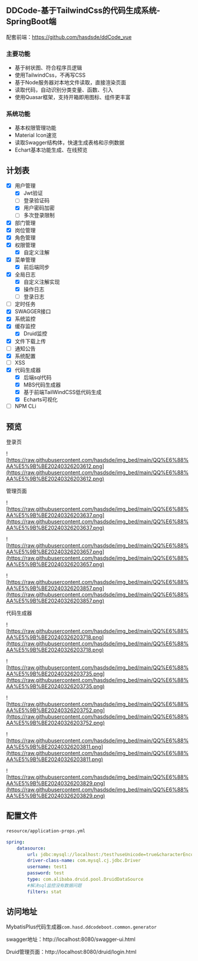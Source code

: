 ## DDCode-基于TailwindCss的代码生成系统-SpringBoot端

配套前端：https://github.com/hasdsde/ddCode_vue

### 主要功能

- 基于树状图、符合程序员逻辑
- 使用TailwindCss，不再写CSS
- 基于Node服务器对本地文件读取，直接渲染页面
- 读取代码，自动识别分类变量、函数、引入
- 使用Quasar框架，支持开箱即用图标、组件更丰富

### 系统功能

- 基本权限管理功能
- Material Icon速览
- 读取Swagger结构体，快速生成表格和示例数据
- Echart基本功能生成、在线预览

## 计划表

- [x] 用户管理
    - [x] Jwt验证
    - [ ] 登录验证码
    - [x] 用户密码加密
    - [ ] 多次登录限制

- [x] 部门管理
- [x] 岗位管理
- [x] 角色管理
- [x] 权限管理
    - [x] 自定义注解

- [x] 菜单管理
    - [x] 前后端同步

- [x] 全局日志
    - [x] 自定义注解实现
    - [x] 操作日志
    - [ ] 登录日志
- [ ] 定时任务
- [x] SWAGGER接口
- [x] 系统监控
- [x] 缓存监控
    - [x] Druid监控
- [x] 文件下载上传
- [ ] 通知公告
- [x] 系统配置
- [ ] XSS
- [x] 代码生成器
    - [x] 后端sql代码
    - [x] MBS代码生成器
    - [x] 基于前端TailWindCSS低代码生成
    - [x] Echarts可视化
- [ ] NPM CLi

## 预览

登录页

![https://raw.githubusercontent.com/hasdsde/img_bed/main/QQ%E6%88%AA%E5%9B%BE20240326203612.png](https://raw.githubusercontent.com/hasdsde/img_bed/main/QQ%E6%88%AA%E5%9B%BE20240326203612.png)

管理页面

![https://raw.githubusercontent.com/hasdsde/img_bed/main/QQ%E6%88%AA%E5%9B%BE20240326203637.png](https://raw.githubusercontent.com/hasdsde/img_bed/main/QQ%E6%88%AA%E5%9B%BE20240326203637.png)

![https://raw.githubusercontent.com/hasdsde/img_bed/main/QQ%E6%88%AA%E5%9B%BE20240326203657.png](https://raw.githubusercontent.com/hasdsde/img_bed/main/QQ%E6%88%AA%E5%9B%BE20240326203657.png)

![https://raw.githubusercontent.com/hasdsde/img_bed/main/QQ%E6%88%AA%E5%9B%BE20240326203857.png](https://raw.githubusercontent.com/hasdsde/img_bed/main/QQ%E6%88%AA%E5%9B%BE20240326203857.png)

代码生成器

![https://raw.githubusercontent.com/hasdsde/img_bed/main/QQ%E6%88%AA%E5%9B%BE20240326203718.png](https://raw.githubusercontent.com/hasdsde/img_bed/main/QQ%E6%88%AA%E5%9B%BE20240326203718.png)

![https://raw.githubusercontent.com/hasdsde/img_bed/main/QQ%E6%88%AA%E5%9B%BE20240326203735.png](https://raw.githubusercontent.com/hasdsde/img_bed/main/QQ%E6%88%AA%E5%9B%BE20240326203735.png)

![https://raw.githubusercontent.com/hasdsde/img_bed/main/QQ%E6%88%AA%E5%9B%BE20240326203752.png](https://raw.githubusercontent.com/hasdsde/img_bed/main/QQ%E6%88%AA%E5%9B%BE20240326203752.png)

![https://raw.githubusercontent.com/hasdsde/img_bed/main/QQ%E6%88%AA%E5%9B%BE20240326203811.png](https://raw.githubusercontent.com/hasdsde/img_bed/main/QQ%E6%88%AA%E5%9B%BE20240326203811.png)

![https://raw.githubusercontent.com/hasdsde/img_bed/main/QQ%E6%88%AA%E5%9B%BE20240326203829.png](https://raw.githubusercontent.com/hasdsde/img_bed/main/QQ%E6%88%AA%E5%9B%BE20240326203829.png)

## 配置文件

`resource/application-props.yml`

```yml
spring:
    datasource:
        url: jdbc:mysql://localhost:/test?useUnicode=true&characterEncoding=utf8&useSSL=true
        driver-class-name: com.mysql.cj.jdbc.Driver
        username: test1
        password: test
        type: com.alibaba.druid.pool.DruidDataSource
        #解决sql监控没有数据问题
        filters: stat
```

## 访问地址

MybatisPlus代码生成器`com.hasd.ddcodeboot.common.generator`

swagger地址：http://localhost:8080/swagger-ui.html

Druid管理页面：http://localhost:8080/druid/login.html
